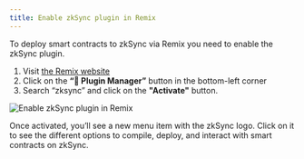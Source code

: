 ```yaml
---
title: Enable zkSync plugin in Remix
---
```


To deploy smart contracts to zkSync via Remix you need to enable the zkSync plugin.

1. Visit [the Remix website](https://remix.ethereum.org/)
2. Click on the **“🔌 Plugin Manager”** button in the bottom-left corner
3. Search “zksync” and click on the **"Activate"** button.

![Enable zkSync plugin in Remix](/images/enable-remix-plugin.gif)

Once activated, you’ll see a new menu item with the zkSync logo. Click on it to see the different options to compile,
deploy, and interact with smart contracts on zkSync.
